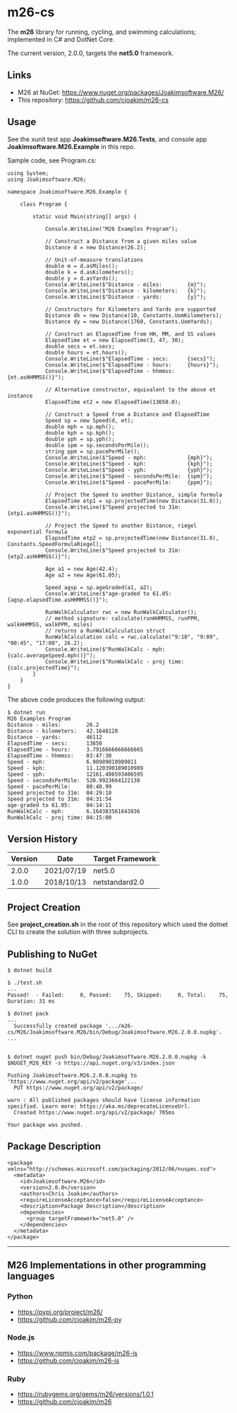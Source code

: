 # m26-cs

The **m26** library for running, cycling, and swimming calculations; implemented in C# and DotNet Core.

The current version, 2.0.0, targets the **net5.0** framework.

## Links
- M26 at NuGet: https://www.nuget.org/packages/Joakimsoftware.M26/
- This repository: https://github.com/cjoakim/m26-cs

## Usage

See the xunit test app **Joakimsoftware.M26.Tests**, and console app **Joakimsoftware.M26.Example**
in this repo.

Sample code, see Program.cs:

```
using System;
using Joakimsoftware.M26;

namespace Joakimsoftware.M26.Example {

    class Program {

        static void Main(string[] args) {

            Console.WriteLine("M26 Examples Program");

            // Construct a Distance from a given miles value
            Distance d = new Distance(26.2);

            // Unit-of-measure translations
            double m = d.asMiles();
            double k = d.asKilometers();
            double y = d.asYards();
            Console.WriteLine($"Distance - miles:        {m}");
            Console.WriteLine($"Distance - kilometers:   {k}");
            Console.WriteLine($"Distance - yards:        {y}");

            // Constructors for Kilometers and Yards are supported
            Distance dk = new Distance(10, Constants.UomKilometers);
            Distance dy = new Distance(1760, Constants.UomYards);

            // Construct an ElapsedTime from HH, MM, and SS values
            ElapsedTime et = new ElapsedTime(3, 47, 30);
            double secs = et.secs;
            double hours = et.hours();
            Console.WriteLine($"ElapsedTime - secs:      {secs}");
            Console.WriteLine($"ElapsedTime - hours:     {hours}");
            Console.WriteLine($"ElapsedTime - hhmmss:    {et.asHHMMSS()}");

            // Alternative constructor, equivalent to the above et instance
            ElapsedTime et2 = new ElapsedTime(13650.0);

            // Construct a Speed from a Distance and ElapsedTime
            Speed sp = new Speed(d, et);
            double mph = sp.mph();
            double kph = sp.kph();
            double yph = sp.yph();
            double spm = sp.secondsPerMile();
            string ppm = sp.pacePerMile();
            Console.WriteLine($"Speed - mph:             {mph}");
            Console.WriteLine($"Speed - kph:             {kph}");
            Console.WriteLine($"Speed - yph:             {yph}");
            Console.WriteLine($"Speed - secondsPerMile:  {spm}");
            Console.WriteLine($"Speed - pacePerMile:     {ppm}");

            // Project the Speed to another Distance, simple formula
            ElapsedTime etp1 = sp.projectedTime(new Distance(31.0));
            Console.WriteLine($"Speed projected to 31m:  {etp1.asHHMMSS()}");

            // Project the Speed to another Distance, riegel exponential formula
            ElapsedTime etp2 = sp.projectedTime(new Distance(31.0), Constants.SpeedFormulaRiegel);
            Console.WriteLine($"Speed projected to 31m:  {etp2.asHHMMSS()}");

            Age a1 = new Age(42.4);
            Age a2 = new Age(61.05);

            Speed agsp = sp.ageGraded(a1, a2);
            Console.WriteLine($"age-graded to 61.05:     {agsp.elapsedTime.asHHMMSS()}");

            RunWalkCalculator rwc = new RunWalkCalculator();
            // method signature: calculate(runHHMMSS, runPPM, walkHHMMSS, walkPPM, miles)
            // returns a RunWalkCalculation struct
            RunWalkCalculation calc = rwc.calculate("9:10", "9:09", "00:45", "17:00", 26.2);
            Console.WriteLine($"RunWalkCalc - mph:       {calc.averageSpeed.mph()}");
            Console.WriteLine($"RunWalkCalc - proj time: {calc.projectedTime}");
        }
    }
}
```

The above code produces the following output:

```
$ dotnet run
M26 Examples Program
Distance - miles:        26.2
Distance - kilometers:   42.1648128
Distance - yards:        46112
ElapsedTime - secs:      13650
ElapsedTime - hours:     3.7916666666666665
ElapsedTime - hhmmss:    03:47:30
Speed - mph:             6.90989010989011
Speed - kph:             11.120390189010989
Speed - yph:             12161.406593406595
Speed - secondsPerMile:  520.9923664122138
Speed - pacePerMile:     08:40.99
Speed projected to 31m:  04:29:10
Speed projected to 31m:  04:31:54
age-graded to 61.05:     04:14:11
RunWalkCalc - mph:       6.164383561643836
RunWalkCalc - proj time: 04:15:00
```

## Version History

| Version  |    Date    | Target Framework |
| -------- | ---------- | ---------------- |
|  2.0.0   | 2021/07/19 |      net5.0      |
|  1.0.0   | 2018/10/13 |  netstandard2.0  |


## Project Creation

See **project_creation.sh** in the root of this repository which used the
dotnet CLI to create the solution with three subprojects.

## Publishing to NuGet

```
$ dotnet build

$ ./test.sh
...
Passed!  - Failed:     0, Passed:    75, Skipped:     0, Total:    75, Duration: 31 ms

$ dotnet pack
...
  Successfully created package '.../m26-cs/M26/Joakimsoftware.M26/bin/Debug/Joakimsoftware.M26.2.0.0.nupkg'.
...


$ dotnet nuget push bin/Debug/Joakimsoftware.M26.2.0.0.nupkg -k $NUGET_M26_KEY -s https://api.nuget.org/v3/index.json

Pushing Joakimsoftware.M26.2.0.0.nupkg to 'https://www.nuget.org/api/v2/package'...
  PUT https://www.nuget.org/api/v2/package/

warn : All published packages should have license information specified. Learn more: https://aka.ms/deprecateLicenseUrl.
  Created https://www.nuget.org/api/v2/package/ 705ms

Your package was pushed.
```

## Package Description

```
<package xmlns="http://schemas.microsoft.com/packaging/2012/06/nuspec.xsd">
  <metadata>
    <id>Joakimsoftware.M26</id>
    <version>2.0.0</version>
    <authors>Chris Joakim</authors>
    <requireLicenseAcceptance>false</requireLicenseAcceptance>
    <description>Package Description</description>
    <dependencies>
      <group targetFramework="net5.0" />
    </dependencies>
  </metadata>
</package>
```

---

## M26 Implementations in other programming languages

### Python

- https://pypi.org/project/m26/
- https://github.com/cjoakim/m26-py

### Node.js

- https://www.npmjs.com/package/m26-js
- https://github.com/cjoakim/m26-js

### Ruby

- https://rubygems.org/gems/m26/versions/1.0.1
- https://github.com/cjoakim/m26
